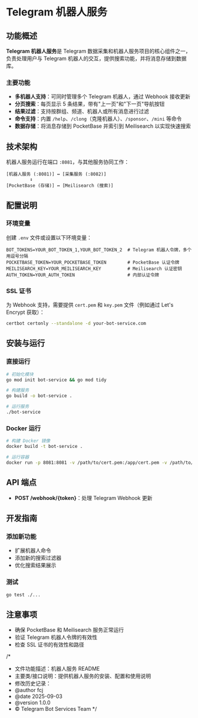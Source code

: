 # Telegram 机器人服务

## 功能概述

**Telegram 机器人服务**是 Telegram 数据采集和机器人服务项目的核心组件之一，负责处理用户与 Telegram 机器人的交互，提供搜索功能，并将消息存储到数据库。

### 主要功能

- **多机器人支持**：可同时管理多个 Telegram 机器人，通过 Webhook 接收更新
- **分页搜索**：每页显示 5 条结果，带有"上一页"和"下一页"导航按钮
- **结果过滤**：支持按群组、频道、机器人或所有消息进行过滤
- **命令支持**：内置 `/help`、`/clong`（克隆机器人）、`/sponsor`、`/mini` 等命令
- **数据存储**：将消息存储到 PocketBase 并索引到 Meilisearch 以实现快速搜索

## 技术架构

机器人服务运行在端口 `:8081`，与其他服务协同工作：

```
[机器人服务 (:8081)] ↔ [采集服务 (:8082)]
         ↕
[PocketBase (存储)] ↔ [Meilisearch (搜索)]
```

## 配置说明

### 环境变量

创建 `.env` 文件或设置以下环境变量：

```
BOT_TOKENS=YOUR_BOT_TOKEN_1,YOUR_BOT_TOKEN_2  # Telegram 机器人令牌，多个用逗号分隔
POCKETBASE_TOKEN=YOUR_POCKETBASE_TOKEN        # PocketBase 认证令牌
MEILISEARCH_KEY=YOUR_MEILISEARCH_KEY          # Meilisearch 认证密钥
AUTH_TOKEN=YOUR_AUTH_TOKEN                    # 内部认证令牌
```

### SSL 证书

为 Webhook 支持，需要提供 `cert.pem` 和 `key.pem` 文件（例如通过 Let's Encrypt 获取）：

```bash
certbot certonly --standalone -d your-bot-service.com
```

## 安装与运行

### 直接运行

```bash
# 初始化模块
go mod init bot-service && go mod tidy

# 构建服务
go build -o bot-service .

# 运行服务
./bot-service
```

### Docker 运行

```bash
# 构建 Docker 镜像
docker build -t bot-service .

# 运行容器
docker run -p 8081:8081 -v /path/to/cert.pem:/app/cert.pem -v /path/to/key.pem:/app/key.pem bot-service
```

## API 端点

- **POST /webhook/{token}**：处理 Telegram Webhook 更新

## 开发指南

### 添加新功能

- 扩展机器人命令
- 添加新的搜索过滤器
- 优化搜索结果展示

### 测试

```bash
go test ./...
```

## 注意事项

- 确保 PocketBase 和 Meilisearch 服务正常运行
- 验证 Telegram 机器人令牌的有效性
- 检查 SSL 证书的有效性和路径

/*
 * 文件功能描述：机器人服务 README
 * 主要类/接口说明：提供机器人服务的安装、配置和使用说明
 * 修改历史记录：
 * @author fcj
 * @date 2025-09-03
 * @version 1.0.0
 * © Telegram Bot Services Team
 */